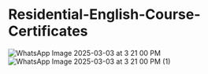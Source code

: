 # Residential-English-Course-Certificates

![WhatsApp Image 2025-03-03 at 3 21 00 PM](https://github.com/user-attachments/assets/8e6871ce-a19d-495f-a547-c03d487b3eed)
![WhatsApp Image 2025-03-03 at 3 21 00 PM (1)](https://github.com/user-attachments/assets/dab0383c-f11b-46ad-b747-03945c2378ff)

